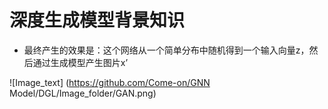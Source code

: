 # 深度生成模型背景知识

  *  最终产生的效果是：这个网络从一个简单分布中随机得到一个输入向量z，然后通过生成模型产生图片x’
  
  ![Image_text] (https://github.com/Come-on/GNN Model/DGL/Image_folder/GAN.png)
